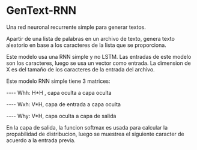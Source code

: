 # GenText-RNN
Una red neuronal recurrente simple para generar textos.

Apartir de una lista de palabras en un archivo de texto, genera texto aleatorio en base a los caracteres de la lista que se proporciona.

Este modelo usa una RNN simple y no LSTM. Las entradas de este modelo son los caracteres, luego se usa un vector como entrada. La dimension de X es del tamaño de los caracteres de la entrada del archivo.

Este modelo RNN simple tiene 3 matrices:

---- Whh: H*H , capa oculta a capa oculta

---- Wxh: V*H, capa de entrada a capa oculta

---- Why: V*H, capa oculta a capa de salida

En la capa de salida, la funcion softmax es usada para calcular la propabilidad de distribucion, luego se muestrea el siguiente caracter de acuerdo a la entrada previa.
